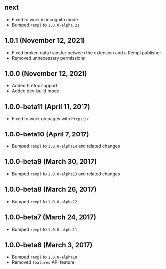 ## next

- Fixed to work in incognito mode
- Bumped `rempl` to `1.0.0-alpha.21`

## 1.0.1 (November 12, 2021)

- Fixed broken data transfer between the extension and a Rempl publisher
- Removed unnecessary permissions

## 1.0.0 (November 12, 2021)

- Added firefox support
- Added dev-build mode

## 1.0.0-beta11 (April 11, 2017)

- Fixed to work on pages with `https://`

## 1.0.0-beta10 (April 7, 2017)

- Bumped `rempl` to `1.0.0-alpha14` and related changes

## 1.0.0-beta9 (March 30, 2017)

- Bumped `rempl` to `1.0.0-alpha13` and related changes

## 1.0.0-beta8 (March 26, 2017)

- Bumped `rempl` to `1.0.0-alpha12`

## 1.0.0-beta7 (March 24, 2017)

- Bumped `rempl` to `1.0.0-alpha11`

## 1.0.0-beta6 (March 3, 2017)

- Bumped `rempl` to `1.0.0-alpha10`
- Removed `features` API feature
